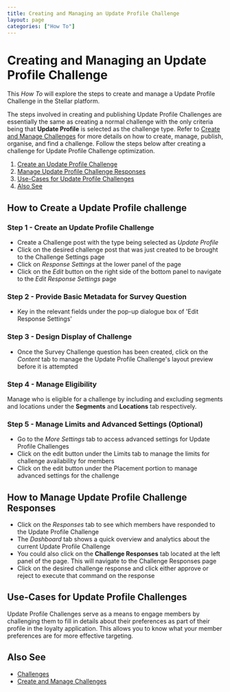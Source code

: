 ```yaml
---
title: Creating and Managing an Update Profile Challenge
layout: page
categories: ["How To"]
---
```

# Creating and Managing an Update Profile Challenge 

This *How To* will explore the steps to create and manage a Update Profile Challenge in the Stellar platform. 

The steps involved in creating and publishing Update Profile Challenges are essentially the same as creating a normal challenge with the only criteria being that **Update Profile** is selected as the challenge type. Refer to [Create and Manage Challenges](./../manage_challenges) for more details on how to create, manage, publish, organise, and find a challenge. Follow the steps below after creating a challenge for Update Profile Challenge optimization.  

1. [Create an Update Profile Challenge](#new)
2. [Manage Update Profile Challenge Responses](#response)
3. [Use-Cases for Update Profile Challenges](#use)
4. [Also See](#also)

## <a name="new"></a>How to Create a Update Profile challenge
### Step 1 - Create an Update Profile Challenge
* Create a Challenge post with the type being selected as *Update Profile*
* Click on the desired challenge post that was just created to be brought to the Challenge Settings page
* Click on *Response Settings* at the lower panel of the page
* Click on the *Edit* button on the right side of the bottom panel to navigate to the *Edit Response Settings* page

### Step 2 - Provide Basic Metadata for Survey Question 
* Key in the relevant fields under the pop-up dialogue box of 'Edit Response Settings'

<!-- TBD --->


### Step 3 - Design Display of Challenge
* Once the Survey Challenge question has been created, click on the *Content* tab to manage the Update Profile Challenge's layout preview before it is attempted

### Step 4 - Manage Eligibility
Manage who is eligible for a challenge by including and excluding segments and locations under the **Segments** and **Locations** tab respectively.

### Step 5 - Manage Limits and Advanced Settings (Optional)
* Go to the *More Settings* tab to access advanced settings for Update Profile Challenges 
* Click on the edit button under the Limits tab to manage the limits for challenge availability for members
* Click on the edit button under the Placement portion to manage advanced settings for the challenge


## <a name="response"></a>How to Manage Update Profile Challenge Responses 
* Click on the *Responses* tab to see which members have responded to the Update Profile Challenge
* The *Dashboard* tab shows a quick overview and analytics about the current Update Profile Challenge
* You could also click on the **Challenge Responses** tab located at the left panel of the page. This will navigate to the Challenge Responses page
* Click on the desired challenge response and click either approve or reject to execute that command on the response


## <a name="use"></a>Use-Cases for Update Profile Challenges
Update Profile Challenges serve as a means to engage members by challenging them to fill in details about their preferences as part of their profile in the loyalty application. This allows you to know what your member preferences are for more effective targeting. 

## <a name="also"></a>Also See
* [Challenges](./../../concepts/challenges)
* [Create and Manage Challenges](./../manage_challenges)
